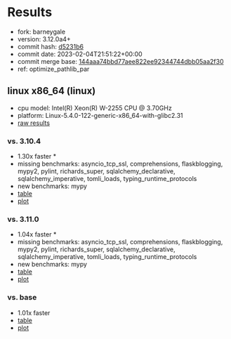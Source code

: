 # Results

- fork: barneygale
- version: 3.12.0a4+
- commit hash: [d5231b6](https://github.com/barneygale/cpython/commit/d5231b6)
- commit date: 2023-02-04T21:51:22+00:00
- commit merge base: [144aaa74bbd77aee822ee92344744dbb05aa2f30](https://github.com/barneygale/cpython/commit/144aaa74bbd77aee822ee92344744dbb05aa2f30)
- ref: optimize_pathlib_par

## linux x86_64 (linux)

- cpu model: Intel(R) Xeon(R) W-2255 CPU @ 3.70GHz
- platform: Linux-5.4.0-122-generic-x86_64-with-glibc2.31
- [raw results](bm-20230204-linux-x86_64-barneygale-optimize_pathlib_par-3.12.0a4%2B-d5231b6.json)

### vs. 3.10.4

- 1.30x faster \*
- missing benchmarks: asyncio_tcp_ssl, comprehensions, flaskblogging, mypy2, pylint, richards_super, sqlalchemy_declarative, sqlalchemy_imperative, tomli_loads, typing_runtime_protocols
- new benchmarks: mypy
- [table](bm-20230204-linux-x86_64-barneygale-optimize_pathlib_par-3.12.0a4%2B-d5231b6-vs-3.10.4.md)
- [plot](bm-20230204-linux-x86_64-barneygale-optimize_pathlib_par-3.12.0a4%2B-d5231b6-vs-3.10.4.png)

### vs. 3.11.0

- 1.04x faster \*
- missing benchmarks: asyncio_tcp_ssl, comprehensions, flaskblogging, mypy2, pylint, richards_super, sqlalchemy_declarative, sqlalchemy_imperative, tomli_loads, typing_runtime_protocols
- new benchmarks: mypy
- [table](bm-20230204-linux-x86_64-barneygale-optimize_pathlib_par-3.12.0a4%2B-d5231b6-vs-3.11.0.md)
- [plot](bm-20230204-linux-x86_64-barneygale-optimize_pathlib_par-3.12.0a4%2B-d5231b6-vs-3.11.0.png)

### vs. base

- 1.01x faster
- [table](bm-20230204-linux-x86_64-barneygale-optimize_pathlib_par-3.12.0a4%2B-d5231b6-vs-base.md)
- [plot](bm-20230204-linux-x86_64-barneygale-optimize_pathlib_par-3.12.0a4%2B-d5231b6-vs-base.png)

